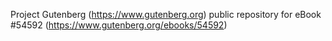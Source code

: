 Project Gutenberg (https://www.gutenberg.org) public repository for
eBook #54592 (https://www.gutenberg.org/ebooks/54592)
